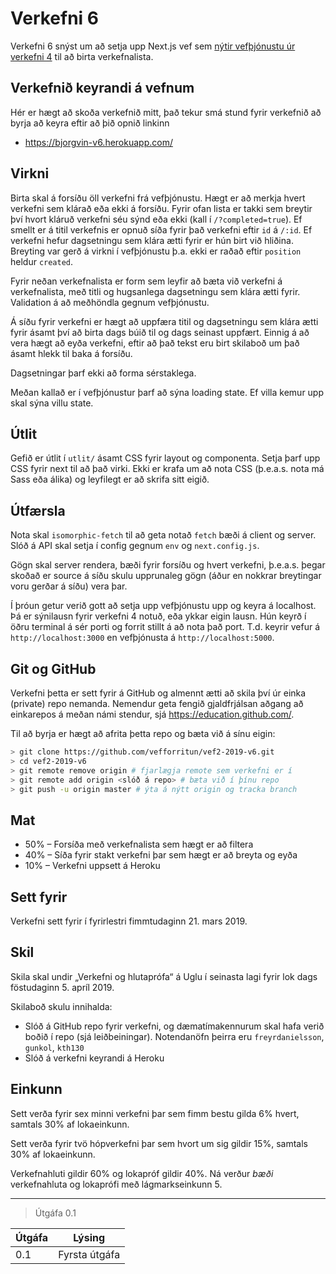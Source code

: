 # Verkefni 6

Verkefni 6 snýst um að setja upp Next.js vef sem [nýtir vefþjónustu úr verkefni 4](https://github.com/vefforritun/vef2-2019-v4-synilausn) til að birta verkefnalista.

## Verkefnið keyrandi á vefnum
Hér er hægt að skoða verkefnið mitt, það tekur smá stund fyrir verkefnið að byrja að keyra eftir að þið opnið linkinn

* https://bjorgvin-v6.herokuapp.com/ 


## Virkni

Birta skal á forsíðu öll verkefni frá vefþjónustu. Hægt er að merkja hvert verkefni sem klárað eða ekki á forsíðu. Fyrir ofan lista er takki sem breytir því hvort kláruð verkefni séu sýnd eða ekki (kall í `/?completed=true`). Ef smellt er á titil verkefnis er opnuð síða fyrir það verkefni eftir `id` á `/:id`. Ef verkefni hefur dagsetningu sem klára ætti fyrir er hún birt við hliðina. Breyting var gerð á virkni í vefþjónustu þ.a. ekki er raðað eftir `position` heldur `created`.

Fyrir neðan verkefnalista er form sem leyfir að bæta við verkefni á verkefnalista, með titli og hugsanlega dagsetningu sem klára ætti fyrir. Validation á að meðhöndla gegnum vefþjónustu.

Á síðu fyrir verkefni er hægt að uppfæra titil og dagsetningu sem klára ætti fyrir ásamt því að birta dags búið til og dags seinast uppfært. Einnig á að vera hægt að eyða verkefni, eftir að það tekst eru birt skilaboð um það ásamt hlekk til baka á forsíðu.

Dagsetningar þarf ekki að forma sérstaklega.

Meðan kallað er í vefþjónustur þarf að sýna loading state. Ef villa kemur upp skal sýna villu state.

## Útlit

Gefið er útlit í `utlit/` ásamt CSS fyrir layout og componenta. Setja þarf upp CSS fyrir next til að það virki. Ekki er krafa um að nota CSS (þ.e.a.s. nota má Sass eða álika) og leyfilegt er að skrifa sitt eigið.

## Útfærsla

Nota skal `isomorphic-fetch` til að geta notað `fetch` bæði á client og server. Slóð á API skal setja í config gegnum `env` og `next.config.js`.

Gögn skal server rendera, bæði fyrir forsíðu og hvert verkefni, þ.e.a.s. þegar skoðað er source á síðu skulu upprunaleg gögn (áður en nokkrar breytingar voru gerðar á síðu) vera þar.

Í þróun getur verið gott að setja upp vefþjónustu upp og keyra á localhost. Þá er sýnilausn fyrir verkefni 4 notuð, eða ykkar eigin lausn. Hún keyrð í öðru terminal á sér porti og forrit stillt á að nota það port. T.d. keyrir vefur á `http://localhost:3000` en vefþjónusta á `http://localhost:5000`.

## Git og GitHub

Verkefni þetta er sett fyrir á GitHub og almennt ætti að skila því úr einka (private) repo nemanda. Nemendur geta fengið gjaldfrjálsan aðgang að einkarepos á meðan námi stendur, sjá https://education.github.com/.

Til að byrja er hægt að afrita þetta repo og bæta við á sínu eigin:

```bash
> git clone https://github.com/vefforritun/vef2-2019-v6.git
> cd vef2-2019-v6
> git remote remove origin # fjarlægja remote sem verkefni er í
> git remote add origin <slóð á repo> # bæta við í þínu repo
> git push -u origin master # ýta á nýtt origin og tracka branch
```

## Mat

* 50% – Forsíða með verkefnalista sem hægt er að filtera
* 40% – Síða fyrir stakt verkefni þar sem hægt er að breyta og eyða
* 10% – Verkefni uppsett á Heroku

## Sett fyrir

Verkefni sett fyrir í fyrirlestri fimmtudaginn 21. mars 2019.

## Skil

Skila skal undir „Verkefni og hlutaprófa“ á Uglu í seinasta lagi fyrir lok dags föstudaginn 5. apríl 2019.

Skilaboð skulu innihalda:

* Slóð á GitHub repo fyrir verkefni, og dæmatímakennurum skal hafa verið boðið í repo (sjá leiðbeiningar). Notendanöfn þeirra eru `freyrdanielsson`, `gunkol`, `kth130`
* Slóð á verkefni keyrandi á Heroku

## Einkunn

Sett verða fyrir sex minni verkefni þar sem fimm bestu gilda 6% hvert, samtals 30% af lokaeinkunn.

Sett verða fyrir tvö hópverkefni þar sem hvort um sig gildir 15%, samtals 30% af lokaeinkunn.

Verkefnahluti gildir 60% og lokapróf gildir 40%. Ná verður *bæði* verkefnahluta og lokaprófi með lágmarkseinkunn 5.

---

> Útgáfa 0.1

| Útgáfa | Lýsing                            |
|--------|-----------------------------------|
| 0.1    | Fyrsta útgáfa                     |
